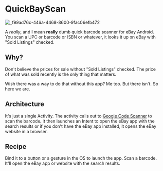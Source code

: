 # QuickBayScan

![_f99ad76c-446a-4468-8600-9fac06efb472](https://github.com/nelsonjchen/op-replay-clipper/assets/5363/1ad6b4eb-fc44-406f-b8b6-f7e75475091d)

A _really_, and I mean **really** dumb quick barcode scanner for eBay Android. You scan a UPC or barcode or ISBN or whatever, it looks it up on eBay with "Sold Listings" checked.

## Why?

Don't believe the prices for sale without "Sold Listings" checked. The price of what was sold recently is the only thing that matters.

Wish there was a way to do that without this app? Me too. But there isn't. So here we are.

## Architecture

It's just a single Activity. The activity calls out to [Google Code Scanner][codescan] to scan the barcode. It then launches an Intent to open the eBay app with the search results or if you don't have the eBay app installed, it opens the eBay website in a browser.

[codescan]: https://developers.google.com/ml-kit/vision/barcode-scanning/code-scanner

## Recipe

Bind it to a button or a gesture in the OS to launch the app. Scan a barcode. It'll open the eBay app or website with the search results. 